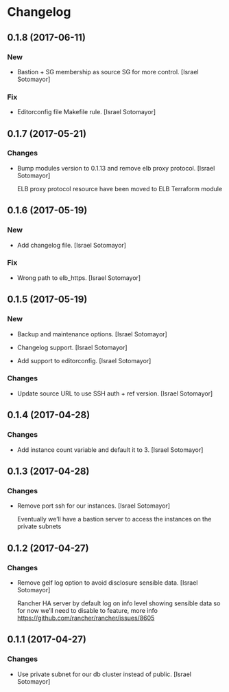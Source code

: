 # Changelog


## 0.1.8 (2017-06-11)

### New

* Bastion + SG membership as source SG for more control. [Israel Sotomayor]

### Fix

* Editorconfig file Makefile rule. [Israel Sotomayor]


## 0.1.7 (2017-05-21)

### Changes

* Bump modules version to 0.1.13 and remove elb proxy protocol. [Israel Sotomayor]

  ELB proxy protocol resource have been moved to ELB Terraform module


## 0.1.6 (2017-05-19)

### New

* Add changelog file. [Israel Sotomayor]

### Fix

* Wrong path to elb_https. [Israel Sotomayor]


## 0.1.5 (2017-05-19)

### New

* Backup and maintenance options. [Israel Sotomayor]

* Changelog support. [Israel Sotomayor]

* Add support to editorconfig. [Israel Sotomayor]

### Changes

* Update source URL to use SSH auth + ref version. [Israel Sotomayor]


## 0.1.4 (2017-04-28)

### Changes

* Add instance count variable and default it to 3. [Israel Sotomayor]


## 0.1.3 (2017-04-28)

### Changes

* Remove port ssh for our instances. [Israel Sotomayor]

  Eventually we’ll have a bastion server to access the instances on the private subnets


## 0.1.2 (2017-04-27)

### Changes

* Remove gelf log option to avoid disclosure sensible data. [Israel Sotomayor]

  Rancher HA server by default log on info level showing sensible data so for now we’ll need to disable to feature, more info https://github.com/rancher/rancher/issues/8605


## 0.1.1 (2017-04-27)

### Changes

* Use private subnet for our db cluster instead of public. [Israel Sotomayor]


